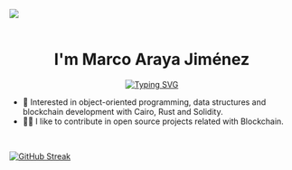 <img src="https://user-images.githubusercontent.com/73097560/115834477-dbab4500-a447-11eb-908a-139a6edaec5c.gif"><br><br>

<h1 align="center"><b>I'm Marco Araya Jiménez </b></h1>
<!--  -->
<p align="center">
  <a href="https://git.io/typing-svg"><img src="https://readme-typing-svg.demolab.com?font=Fira+Code&pause=1000&color=FF4500&center=true&vCenter=true&width=435&lines=Software+Developer;Tech+Geek;Programmer;Do+not+stop+of+learning" alt="Typing SVG" /></a>
</p>

- 👀 Interested in object-oriented programming, data structures and blockchain development with Cairo, Rust and Solidity.
- 🥷🏼 I like to contribute in open source projects related with Blockchain.

<br>

[![GitHub Streak](https://streak-stats.demolab.com/?user=coxmars)](https://git.io/streak-stats)

